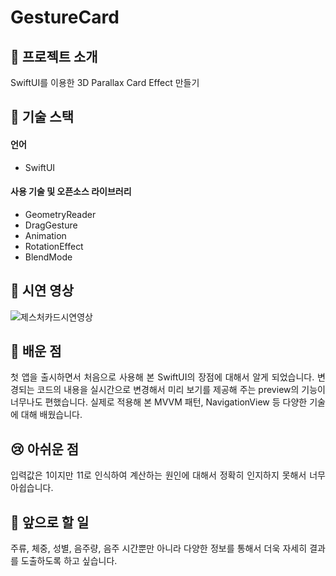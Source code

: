 # GestureCard

## 👐 프로젝트 소개
<p align="justify">
  SwiftUI를 이용한 3D Parallax Card Effect 만들기
</p>

## 🚀 기술 스택

#### 언어
* SwiftUI
#### 사용 기술 및 오픈소스 라이브러리
* GeometryReader
* DragGesture
* Animation
* RotationEffect
* BlendMode

## 🚀 시연 영상
![제스처카드시연영상](https://github.com/Sang-Mini/GestureCard/assets/105893642/3946dc47-43b4-4f09-8c42-4f64ef9c94d8)

## 🤩 배운 점
<p align="justify">
  첫 앱을 출시하면서 처음으로 사용해 본 SwiftUI의 장점에 대해서 알게 되었습니다. 변경되는 코드의 내용을 실시간으로 변경해서 미리 보기를 제공해 주는 preview의 기능이 너무나도 편했습니다.
  실제로 적용해 본 MVVM 패턴, NavigationView 등 다양한 기술에 대해 배웠습니다.
</p>

## 😢 아쉬운 점
<p align="justify">
  입력값은 1이지만 11로 인식하여 계산하는 원인에 대해서 정확히 인지하지 못해서 너무 아쉽습니다.
</p>

## 🫡 앞으로 할 일
<p align="justify">
  주류, 체중, 성별, 음주량, 음주 시간뿐만 아니라 다양한 정보를 통해서 더욱 자세히 결과를 도출하도록 하고 싶습니다.
</p>
